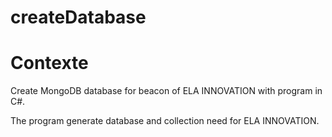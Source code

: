 # createDatabase

# Contexte
Create MongoDB database for beacon of ELA INNOVATION with program in C#.


The program generate database and collection need for ELA INNOVATION.
